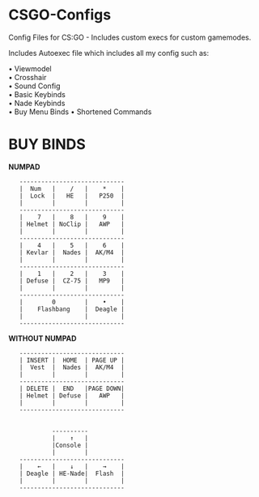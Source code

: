 # CSGO-Configs
Config Files for CS:GO - Includes custom execs for custom gamemodes.

Includes Autoexec file which includes all my config such as:

  • Viewmodel          
  • Crosshair          
  • Sound Config       
  • Basic Keybinds     
  • Nade Keybinds      
  • Buy Menu Binds
  • Shortened Commands 
  
# BUY BINDS
**NUMPAD** 
```
   -----------------------------
   |  Num   |    /   |    *    |  
   |  Lock  |   HE   |   P250  |
   |        |        |         |
   -----------------------------
   |    7   |    8   |    9    |  
   | Helmet | NoClip |   AWP   |
   |        |        |         |
   -----------------------------
   |    4   |    5   |    6    |  
   | Kevlar |  Nades |  AK/M4  |
   |        |        |         |
   -----------------------------
   |    1   |    2   |    3    |  
   | Defuse |  CZ-75 |   MP9   |
   |        |        |         |
   -----------------------------
   |        0        |    •    |  
   |    Flashbang    |  Deagle |
   |                 |         |
   -----------------------------
```

**WITHOUT NUMPAD**
```
   -----------------------------
   | INSERT |  HOME  | PAGE UP |  
   |  Vest  |  Nades |  AK/M4  |
   |        |        |         |
   -----------------------------
   | DELETE |  END   |PAGE DOWN|  
   | Helmet | Defuse |   AWP   |
   |        |        |         |
   -----------------------------


            ----------
            |    ↑   |  
            |Console |
            |        |
   -----------------------------
   |    ←   |    ↓   |    →    |  
   | Deagle | HE-Nade|  Flash  |
   |        |        |         |
   -----------------------------
```
